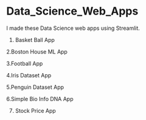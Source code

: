 # Data_Science_Web_Apps
I made these Data Science web apps using Streamlit.

1. Basket Ball App

2.Boston House ML App

3.Football App

4.Iris Dataset App

5.Penguin Dataset App

6.Simple Bio Info DNA App

7. Stock Price App

